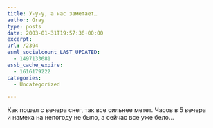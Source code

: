 ```yaml
---
title: У-у-у, а нас заметает…
author: Gray
type: posts
date: 2003-01-31T19:57:36+00:00
excerpt:
url: /2394
esml_socialcount_LAST_UPDATED:
  - 1497133681
essb_cache_expire:
  - 1616179222
categories:
  - Uncategorized

---
```








Как пошел с&nbsp;вечера снег, так все сильнее метет. Часов в&nbsp;5&nbsp;вечера и&nbsp;намека на непогоду не было, а&nbsp;сейчас все уже бело&hellip;